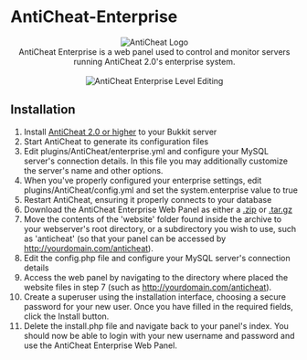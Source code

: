 AntiCheat-Enterprise
====================

<p align="center">
  <img src="http://i.imgur.com/TuRDVDv.png" alt="AntiCheat Logo"/>
  <br>AntiCheat Enterprise is a web panel used to control and monitor servers running AntiCheat 2.0's enterprise system.<br><br>
  <img src="http://i.imgur.com/LiJlELa.png" alt="AntiCheat Enterprise Level Editing"/>
</p>

Installation
-------

1. Install [AntiCheat 2.0 or higher](http://dev.bukkit.org/bukkit-plugins/anticheat/) to your Bukkit server
2. Start AntiCheat to generate its configuration files
3. Edit plugins/AntiCheat/enterprise.yml and configure your MySQL server's connection details. In this file you may additionally customize the server's name and other options.
4. When you've properly configured your enterprise settings, edit plugins/AntiCheat/config.yml and set the system.enterprise value to true
5. Restart AntiCheat, ensuring it properly connects to your database
6. Download the AntiCheat Enterprise Web Panel as either a [.zip](https://github.com/gravitylow/AntiCheat-Enterprise/zipball/master) or [.tar.gz](https://github.com/gravitylow/AntiCheat-Enterprise/tarball/master)
7. Move the contents of the 'website' folder found inside the archive to your webserver's root directory, or a subdirectory you wish to use, such as 'anticheat' (so that your panel can be accessed by http://yourdomain.com/anticheat).
8. Edit the config.php file and configure your MySQL server's connection details
9. Access the web panel by navigating to the directory where placed the website files in step 7 (such as http://yourdomain.com/anticheat).
10. Create a superuser using the installation interface, choosing a secure password for your new user. Once you have filled in the required fields, click the Install button.
11. Delete the install.php file and navigate back to your panel's index. You should now be able to login with your new username and password and use the AntiCheat Enterprise Web Panel.

